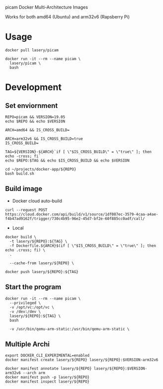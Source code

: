 picam Docker Multi-Architecture Images

Works for both amd64 (Ubuntu) and arm32v6 (Rapsberry Pi)

# Usage
```
docker pull lasery/picam

docker run -it --rm --name picam \
  lasery/picam \
  bash
```

# Development

## Set enviornment
```
REPO=picam && VERSION=19.05
echo $REPO && echo $VERSION

ARCH=amd64 && IS_CROSS_BUILD=

ARCH=arm32v6 && IS_CROSS_BUILD=true
IS_CROSS_BUILD=

TAG=${VERSION}-${ARCH}`if [ \"$IS_CROSS_BUILD\" = \"true\" ]; then echo -cross; fi`
echo $REPO:$TAG && echo $IS_CROSS_BUILD && echo $VERSION

cd ~/projects/docker-app/${REPO}
bash build.sh
```

## Build image
- Docker cloud auto-build
```
curl --request POST https://cloud.docker.com/api/build/v1/source/1df087ec-3579-4caa-a4ae-f4b47ad9162f/trigger/730c4b95-96e2-45d7-bf2e-60f885cc0adf/call/
```

- Local
```
docker build \
  -t lasery/${REPO}:${TAG} \
  -f Dockerfile.${ARCH}$(if [ \"$IS_CROSS_BUILD\" = \"true\" ]; then echo .cross; fi) \
  .

  --cache-from lasery/${REPO} \

docker push lasery/${REPO}:${TAG}
```

## Start the program
```
docker run -it --rm --name picam \
  --privileged \
  -v /opt/vc:/opt/vc \
  -v /dev:/dev \
  lasery/${REPO}:${TAG} \
  bash

  -v /usr/bin/qemu-arm-static:/usr/bin/qemu-arm-static \
```

## Multiple Archi
```
export DOCKER_CLI_EXPERIMENTAL=enabled
docker manifest create lasery/${REPO} lasery/${REPO}:$VERSION-arm32v6

docker manifest annotate lasery/${REPO} lasery/${REPO}:$VERSION-arm32v6 --arch arm
docker manifest push -p lasery/${REPO}
docker manifest inspect lasery/${REPO}
```
